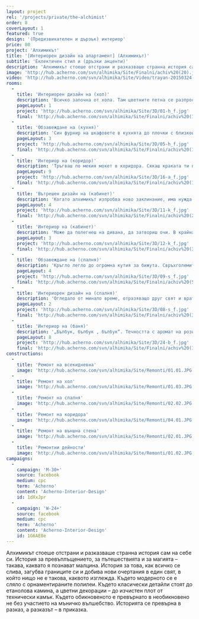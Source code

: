 ```yaml
---
layout: project
rel: '/projects/private/the-alchimist' 
order: 8
coverLayout: 1
featured: true
design: '(Предизвикателен и дързък) интериор'
price: 80
project: 'Алхимикът'
title: '[Интериорен дизайн на апартамент] (Алхимикът)'
subtitle: 'Еклектичен стил и (дръзки акценти)'
description: 'Алхимикът стоеше отстрани и разказваше странна история сам на себе си. История за превъплъщението, за пътешествията и за магията – такава, каквато я познават малцина. История за това, как всичко се слива, загубва границите си и добива нови очертания в един свят, в който нищо не е такова, каквото изглежда.'
image: 'http://hub.acherno.com/svn/alhimika/Site/Finalni/achiv%20(20).jpg'
video: 'http://hub.acherno.com/svn/alhimika/Site/Video/trayan-20150324-hd.mp4'
rooms:
  -
    title: 'Интериорен дизайн на (хол)'
    description: 'Всичко започна от хола. Там цветните петна се разпростираха като капки боя по акварелна хартия, бавно пълзящи във всички посоки.'
    pageLayout: 1
    project: 'http://hub.acherno.com/svn/alhimika/Site/3D/01-h_f.jpg'
    final: 'http://hub.acherno.com/svn/alhimika/Site/Finalni/achiv%20(16).jpg'
  -
    title: 'Обзавеждане на (кухня)'
    description: 'Син фурнир на шкафовете в кухнята до плочки с близкоизточни мотиви. Бели плочки за гръб и бял технически камък за плот до столове с ярки цветни шарки. Под, омаслен в топло кафяво, до мебели в цвят слонова кост. Смесица, еклектика и алхимия'
    pageLayout: 3
    project: 'http://hub.acherno.com/svn/alhimika/Site/3D/05-h_f.jpg'
    final: 'http://hub.acherno.com/svn/alhimika/Site/Finalni/achiv%20(18).jpg'
  -
    title: 'Интериор на (коридор)'
    description: 'Тръгваш по мекия мокет в коридора. Сякаш краката ти потъват в мека майска трева. Минаваш покрай снимките с надничащи от тях познати усмихнати лица и продължаваш покрай големия бял гардероб, от който лесно и бързо избираш подходящите дрехи за всеки повод.'
    pageLayout: 9
    project: 'http://hub.acherno.com/svn/alhimika/Site/3D/16-a_f.jpg'
    final: 'http://hub.acherno.com/svn/alhimika/Site/Finalni/achiv%20(12).jpg'
  -
    title: 'Вътрешен дизайн на (кабинет)'
    description: 'Когато алхимикът изпробва ново заклинание, има нужда от спокойствие. Има нужда да съсредоточи цялото си внимание и да подреди всичките си мисли. Да превръщаш разни неща от едно в друго не е никак лесна работа. Нещо може да се обърка.'
    pageLayout: 4
    project: 'http://hub.acherno.com/svn/alhimika/Site/3D/11-k_f.jpg'
    final: 'http://hub.acherno.com/svn/alhimika/Site/Finalni/achiv%20(2).jpg'
  -
    title: 'Интериор на (кабинет)'
    description: 'Може да полегнеш на дивана, да затвориш очи. В крайна сметка това си е твоят кабинет, защо да не поспиш малко, преди отново да се захванеш с работа?'
    pageLayout: 3
    project: 'http://hub.acherno.com/svn/alhimika/Site/3D/12-k_f.jpg'
    final: 'http://hub.acherno.com/svn/alhimika/Site/Finalni/achiv%20(3).jpg'
  -
    title: 'Обзавеждане на (спалня)'
    description: 'Кръгло легло до огромна кутия за бижута. Свръхголемите копчета, останали от роклята на голямата Алиса, сега служещи за закачалки, си стоят мирно и тихо на стената.'
    pageLayout: 4
    project: 'http://hub.acherno.com/svn/alhimika/Site/3D/09-s_f.jpg'
    final: 'http://hub.acherno.com/svn/alhimika/Site/Finalni/achiv%20(5).jpg'
  -
    title: 'Интериорен дизайн на (спалня)'
    description: 'Огледало от минало време, отразяващо друг свят и врата към него. Излизаш и се оглеждаш, а после отново го скриваш зад тюркоазените капаци, сякаш откраднати от венецианска къща. Всичко изглежда някак сюрреалистично, извадено от нечий сън. Дали е сън или реалност, някой може ли да каже?'
    pageLayout: 2
    project: 'http://hub.acherno.com/svn/alhimika/Site/3D/08-s_f.jpg'
    final: 'http://hub.acherno.com/svn/alhimika/Site/Finalni/achiv%20(3b).jpg'
  -
    title: 'Интериор на (баня)'
    description: '„Бълбук, бълбук , бълбук“. Течността с аромат на рози беше пълна с малки балончета въздух, раздробяващи я на хиляди кръгли светове. Някои по-малки, други по-големи. Те се издигаха, после полепваха по стената, побеляваха и се вкаменяваха върху нея. Така се получи тази баня. Това беше един от опитите на алхимика да превърне една градина с божури първо в сини рози, после сините рози – в захарен памук с вкус на рози. Захарен памук може  и  да не се получи, но пък стана чудна баня.'
    pageLayout: 8
    project: 'http://hub.acherno.com/svn/alhimika/Site/3D/24-b_f.jpg'
    final: 'http://hub.acherno.com/svn/alhimika/Site/Finalni/achiv%20(11b).jpg'
constructions:
  -
    title: 'Ремонт на всекидневна'
    image: 'http://hub.acherno.com/svn/alhimika/Site/Remonti/01.01.JPG'
  -
    title: 'Ремонт на хол'
    image: 'http://hub.acherno.com/svn/alhimika/Site/Remonti/01.03.JPG'
  -
    title: 'Ремонт на спалня'
    image: 'http://hub.acherno.com/svn/alhimika/Site/Remonti/02.02.JPG'
  -
    title: 'Ремонт на коридора'
    image: 'http://hub.acherno.com/svn/alhimika/Site/Remonti/04.01.JPG'
  -
    title: 'Ремонт на външна стена'
    image: 'http://hub.acherno.com/svn/alhimika/Site/Remonti/02.01.JPG'
  -
    title: 'Ремонтни дейности'
    image: 'http://hub.acherno.com/svn/alhimika/Site/Remonti/01.02.JPG'
campaigns:
  -
    campaign: 'M-30+'
    source: facebook
    medium: cpc
    term: 'Acherno'
    content: 'Acherno-Interior-Design'
    id: 1dXxJpr
  -
    campaign: 'W-24+'
    source: facebook
    medium: cpc
    term: 'Acherno'
    content: 'Acherno-Interior-Design'
    id: 1G6AE8e    
---
```

Алхимикът стоеше отстрани и разказваше странна история сам на себе си. История за превъплъщението, за пътешествията и за магията – такава, каквато я познават малцина. История за това, как всичко се слива, загубва границите си и добива нови очертания в един свят, в който нищо не е такова, каквото изглежда. Където модерното се е сляло с орнаментираните полилеи. Където класически детайли стоят до етанолова камина, а цветни декорации – до изчистен плот от технически камък. Където обикновеното е превърнато в необикновено не без участието на мъничко вълшебство. Историята се превърна в разказ, а разказът – в приказка.
